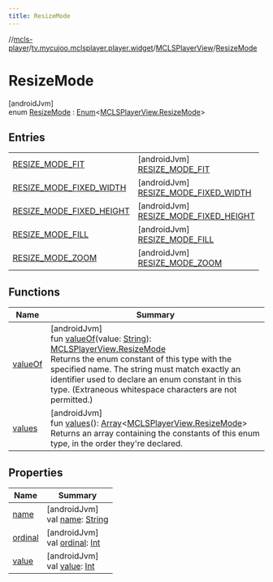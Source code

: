 ```yaml
---
title: ResizeMode
---
```

//[mcls-player](../../../../index.html)/[tv.mycujoo.mclsplayer.player.widget](../../index.html)/[MCLSPlayerView](../index.html)/[ResizeMode](index.html)



# ResizeMode



[androidJvm]\
enum [ResizeMode](index.html) : [Enum](https://kotlinlang.org/api/latest/jvm/stdlib/kotlin/-enum/index.html)&lt;[MCLSPlayerView.ResizeMode](index.html)&gt;



## Entries


| | |
|---|---|
| [RESIZE_MODE_FIT](-r-e-s-i-z-e_-m-o-d-e_-f-i-t/index.html) | [androidJvm]<br>[RESIZE_MODE_FIT](-r-e-s-i-z-e_-m-o-d-e_-f-i-t/index.html) |
| [RESIZE_MODE_FIXED_WIDTH](-r-e-s-i-z-e_-m-o-d-e_-f-i-x-e-d_-w-i-d-t-h/index.html) | [androidJvm]<br>[RESIZE_MODE_FIXED_WIDTH](-r-e-s-i-z-e_-m-o-d-e_-f-i-x-e-d_-w-i-d-t-h/index.html) |
| [RESIZE_MODE_FIXED_HEIGHT](-r-e-s-i-z-e_-m-o-d-e_-f-i-x-e-d_-h-e-i-g-h-t/index.html) | [androidJvm]<br>[RESIZE_MODE_FIXED_HEIGHT](-r-e-s-i-z-e_-m-o-d-e_-f-i-x-e-d_-h-e-i-g-h-t/index.html) |
| [RESIZE_MODE_FILL](-r-e-s-i-z-e_-m-o-d-e_-f-i-l-l/index.html) | [androidJvm]<br>[RESIZE_MODE_FILL](-r-e-s-i-z-e_-m-o-d-e_-f-i-l-l/index.html) |
| [RESIZE_MODE_ZOOM](-r-e-s-i-z-e_-m-o-d-e_-z-o-o-m/index.html) | [androidJvm]<br>[RESIZE_MODE_ZOOM](-r-e-s-i-z-e_-m-o-d-e_-z-o-o-m/index.html) |


## Functions


| Name | Summary |
|---|---|
| [valueOf](value-of.html) | [androidJvm]<br>fun [valueOf](value-of.html)(value: [String](https://kotlinlang.org/api/latest/jvm/stdlib/kotlin/-string/index.html)): [MCLSPlayerView.ResizeMode](index.html)<br>Returns the enum constant of this type with the specified name. The string must match exactly an identifier used to declare an enum constant in this type. (Extraneous whitespace characters are not permitted.) |
| [values](values.html) | [androidJvm]<br>fun [values](values.html)(): [Array](https://kotlinlang.org/api/latest/jvm/stdlib/kotlin/-array/index.html)&lt;[MCLSPlayerView.ResizeMode](index.html)&gt;<br>Returns an array containing the constants of this enum type, in the order they're declared. |


## Properties


| Name | Summary |
|---|---|
| [name](-r-e-s-i-z-e_-m-o-d-e_-z-o-o-m/index.html#-372974862%2FProperties%2F255153135) | [androidJvm]<br>val [name](-r-e-s-i-z-e_-m-o-d-e_-z-o-o-m/index.html#-372974862%2FProperties%2F255153135): [String](https://kotlinlang.org/api/latest/jvm/stdlib/kotlin/-string/index.html) |
| [ordinal](-r-e-s-i-z-e_-m-o-d-e_-z-o-o-m/index.html#-739389684%2FProperties%2F255153135) | [androidJvm]<br>val [ordinal](-r-e-s-i-z-e_-m-o-d-e_-z-o-o-m/index.html#-739389684%2FProperties%2F255153135): [Int](https://kotlinlang.org/api/latest/jvm/stdlib/kotlin/-int/index.html) |
| [value](value.html) | [androidJvm]<br>val [value](value.html): [Int](https://kotlinlang.org/api/latest/jvm/stdlib/kotlin/-int/index.html) |


